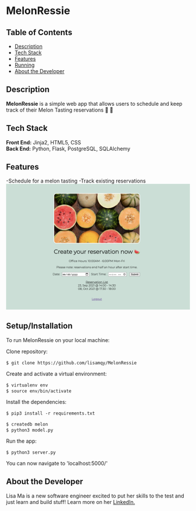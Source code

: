 # MelonRessie

## Table of Contents

*   [Description](#description)
*   [Tech Stack](#tech-stack)
*   [Features](#features)
*   [Running](#running)
*   [About the Developer](#developer)

## <a name="description"></a>Description
**MelonRessie** is a simple web app that allows users to schedule and keep track of their Melon Tasting reservations 🙂 🍉

## <a name="tech-stack"></a>Tech Stack
__Front End:__ Jinja2, HTML5, CSS <br/>
__Back End:__ Python, Flask, PostgreSQL, SQLAlchemy <br/>

## <a name="features"></a>Features

 -Schedule for a melon tasting
 -Track existing reservations
    ![User-Page](/static/img/user_page.png)


## <a name="setup"></a>Setup/Installation

To run MelonRessie on your local machine:

Clone repository:
```
$ git clone https://github.com/lisamqy/MelonRessie
```

Create and activate a virtual environment:
```
$ virtualenv env
$ source env/bin/activate
```

Install the dependencies:
```
$ pip3 install -r requirements.txt
```

```
$ createdb melon
$ python3 model.py
```

Run the app:

```
$ python3 server.py
```

You can now navigate to 'localhost:5000/' 

## <a name="developer"></a>About the Developer

Lisa Ma is a new software engineer excited to put her skills to the test and just learn and build stuff!
Learn more on her <a href="https://www.linkedin.com/in/lisa-ma77/">LinkedIn.</a>